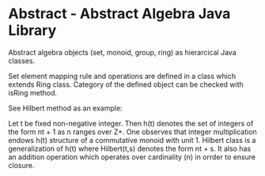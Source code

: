 # Abstract - Abstract Algebra Java Library

Abstract algebra objects (set, monoid, group, ring) as hierarcical Java classes. 

Set element mapping rule and operations are defined in a class which extends Ring class. Category of the defined object can be checked with isRing method.

See Hilbert method as an example:

Let t be fixed non-negative integer. Then h(t) denotes the set of integers of the form nt + 1 as n ranges over Z+. One observes that integer multiplication endows h(t) structure of a commutative monoid with unit 1.
Hilbert class is a generalization of h(t) where Hilbert(t,s) denotes the form nt + s. It also has an addition operation which operates over cardinality (n) in orrder to ensure closure.
